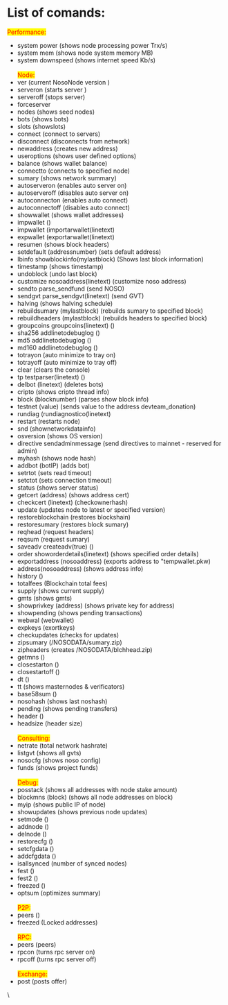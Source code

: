 # List of comands:

<mark style="color:red;">Performance:</mark>

* system power (shows node processing power Trx/s)
* system mem (shows node system memory MB)
* system downspeed (shows internet speed Kb/s)\
  \
  <mark style="color:red;">Node:</mark>
* ver (current NosoNode version )
* serveron (starts server )
* serveroff (stops server)
* forceserver
* nodes (shows seed nodes)
* bots (shows bots)
* slots (showslots)
* connect (connect to servers)
* disconnect (disconnects from network)
* newaddress (creates new address)
* useroptions (shows user defined options)
* balance (shows wallet balance)
* connectto (connects to specified node)
* sumary (shows network summary)
* autoserveron (enables auto server on)
* autoserveroff (disables auto server on)
* autoconnecton (enables auto connect)
* autoconnectoff (disables auto connect)
* showwallet (shows wallet addresses)
* impwallet ()
* impwallet (importarwallet(linetext)
* expwallet (exportarwallet(linetext)
* resumen (shows block headers)
* setdefault (addressnumber) (sets default address)
* lbinfo showblockinfo(mylastblock) (Shows last block information)
* timestamp (shows timestamp)
* undoblock (undo last block)
* customize nosoaddress(linetext) (customize noso address)
* sendto parse\_sendfund (send NOSO)
* sendgvt parse\_sendgvt(linetext) (send GVT)
* halving (shows halving schedule)
* rebuildsumary (mylastblock) (rebuilds sumary to specified block)
* rebuildheaders (mylastblock) (rebuilds headers to specified block)
* groupcoins groupcoins(linetext) ()
* sha256 addlinetodebuglog ()
* md5 addlinetodebuglog ()
* md160 addlinetodebuglog ()
* totrayon (auto minimize to tray on)
* totrayoff (auto minimize to tray off)
* clear (clears the console)
* tp testparser(linetext) ()
* delbot (linetext) (deletes bots)
* cripto (shows cripto thread info)
* block (blocknumber) (parses show block info)
* testnet (value) (sends value to the address devteam\_donation)
* rundiag (rundiagnostico(linetext)
* restart (restarts node)
* snd (shownetworkdatainfo)
* osversion (shows OS version)
* directive sendadminmessage (send directives to mainnet - reserved for admin)
* myhash (shows node hash)
* addbot (botIP) (adds bot)
* setrtot (sets read timeout)
* setctot (sets connection timeout)
* status (shows server status)
* getcert (address) (shows address cert)
* checkcert (linetext) (checkownerhash)
* update (updates node to latest or specified version)
* restoreblockchain (restores blockshain)
* restoresumary (restores block sumary)
* reqhead (request headers)
* reqsum (request sumary)
* saveadv createadv(true) ()
* order showorderdetails(linetext) (shows specified order details)
* exportaddress (nosoaddress) (exports address to "tempwallet.pkw)
* address(nosoaddress) (shows address info)
* history ()
* totalfees (Blockchain total fees)
* supply (shows current supply)
* gmts (shows gmts)
* showprivkey (address) (shows private key for address)
* showpending (shows pending transactions)
* webwal (webwallet)
* expkeys (exortkeys)
* checkupdates (checks for updates)
* zipsumary (/NOSODATA/sumary.zip)
* zipheaders (creates /NOSODATA/blchhead.zip)
* getmns ()
* closestarton ()
* closestartoff ()
* dt ()
* tt (shows masternodes & verificators)
* base58sum ()
* nosohash (shows last noshash)
* pending (shows pending transfers)
* header ()
* headsize (header size)\
  \
  <mark style="color:red;">Consulting:</mark>
* netrate (total network hashrate)
* listgvt (shows all gvts)
* nosocfg (shows noso config)
* funds (shows project funds)\
  \
  <mark style="color:red;">Debug:</mark>
* posstack (shows all addresses with node stake amount)
* blockmns (block) (shows all node addresses on block)
* myip (shows public IP of node)
* showupdates (shows previous node updates)
* setmode ()
* addnode ()
* delnode ()
* restorecfg ()
* setcfgdata ()
* addcfgdata ()
* isallsynced (number of synced nodes)
* fest ()
* fest2 ()
* freezed ()
* optsum (optimizes summary)\
  \
  <mark style="color:red;">P2P:</mark>
* peers ()
* freezed (Locked addresses)\
  \
  <mark style="color:red;">RPC:</mark>
* peers (peers)
* rpcon (turns rpc server on)
* rpcoff (turns rpc server off)\
  \
  <mark style="color:red;">Exchange:</mark>
* post (posts offer)

\
